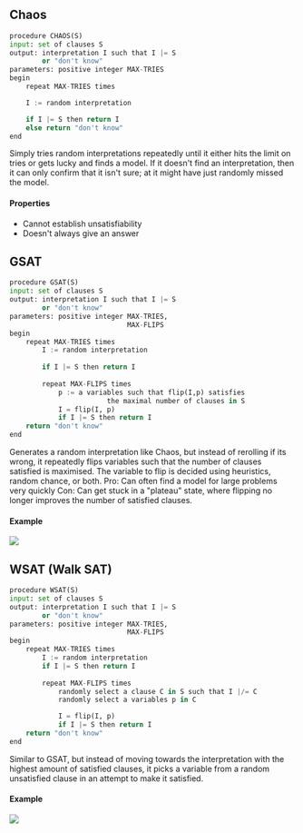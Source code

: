 ## Chaos
```python
procedure CHAOS(S)
input: set of clauses S
output: interpretation I such that I |= S
		or "don't know"
parameters: positive integer MAX-TRIES
begin
	repeat MAX-TRIES times

	I := random interpretation

	if I |= S then return I
	else return "don't know"
end
```
Simply tries random interpretations repeatedly until it either hits the limit on tries or gets lucky and finds a model. If it doesn't find an interpretation, then it can only confirm that it isn't sure; at it might have just randomly missed the model.
#### Properties
- Cannot establish unsatisfiability
- Doesn't always give an answer

## GSAT
```python
procedure GSAT(S)
input: set of clauses S
output: interpretation I such that I |= S
		or "don't know"
parameters: positive integer MAX-TRIES,
							 MAX-FLIPS
begin
	repeat MAX-TRIES times
		I := random interpretation
		
		if I |= S then return I
		
		repeat MAX-FLIPS times
			p := a variables such that flip(I,p) satisfies
						the maximal number of clauses in S
			I = flip(I, p)
			if I |= S then return I
	return "don't know"
end
```
Generates a random interpretation like Chaos, but instead of rerolling if its wrong, it repeatedly flips variables such that the number of clauses satisfied is maximised. The variable to flip is decided using heuristics, random chance, or both.
Pro: Can often find a model for large problems very quickly
Con: Can get stuck in a "plateau" state, where flipping no longer improves the number of satisfied clauses.
#### Example
![](Pasted%20image%2020230124143327.png)

## WSAT (Walk SAT)
```python
procedure WSAT(S)
input: set of clauses S
output: interpretation I such that I |= S
		or "don't know"
parameters: positive integer MAX-TRIES,
							 MAX-FLIPS
begin
	repeat MAX-TRIES times
		I := random interpretation
		if I |= S then return I
		
		repeat MAX-FLIPS times
			randomly select a clause C in S such that I |/= C
			randomly select a variables p in C

			I = flip(I, p)
			if I |= S then return I
	return "don't know"
end
```
Similar to GSAT, but instead of moving towards the interpretation with the highest amount of satisfied clauses, it picks a variable from a random unsatisfied clause in an attempt to make it satisfied.
#### Example
![](Pasted%20image%2020230124143351.png)
